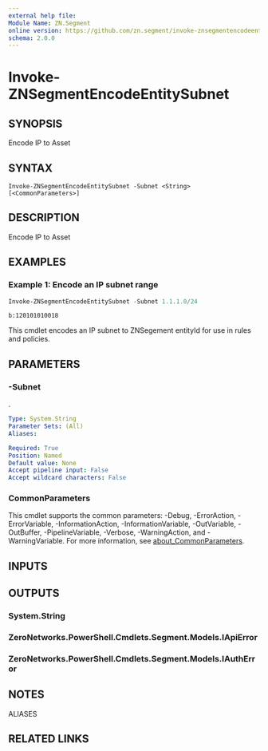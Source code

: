 ```yaml
---
external help file:
Module Name: ZN.Segment
online version: https://github.com/zn.segment/invoke-znsegmentencodeentitysubnet
schema: 2.0.0
---
```


# Invoke-ZNSegmentEncodeEntitySubnet

## SYNOPSIS
Encode IP to Asset

## SYNTAX

```
Invoke-ZNSegmentEncodeEntitySubnet -Subnet <String> [<CommonParameters>]
```

## DESCRIPTION
Encode IP to Asset

## EXAMPLES

### Example 1: Encode an IP subnet range
```powershell
Invoke-ZNSegmentEncodeEntitySubnet -Subnet 1.1.1.0/24 
```

```output
b:120101010018
```

This cmdlet encodes an IP subnet to ZNSegement entityId for use in rules and policies.

## PARAMETERS

### -Subnet
.

```yaml
Type: System.String
Parameter Sets: (All)
Aliases:

Required: True
Position: Named
Default value: None
Accept pipeline input: False
Accept wildcard characters: False
```

### CommonParameters
This cmdlet supports the common parameters: -Debug, -ErrorAction, -ErrorVariable, -InformationAction, -InformationVariable, -OutVariable, -OutBuffer, -PipelineVariable, -Verbose, -WarningAction, and -WarningVariable. For more information, see [about_CommonParameters](http://go.microsoft.com/fwlink/?LinkID=113216).

## INPUTS

## OUTPUTS

### System.String

### ZeroNetworks.PowerShell.Cmdlets.Segment.Models.IApiError

### ZeroNetworks.PowerShell.Cmdlets.Segment.Models.IAuthError

## NOTES

ALIASES

## RELATED LINKS

